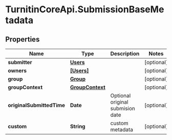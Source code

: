 # TurnitinCoreApi.SubmissionBaseMetadata

## Properties

Name | Type | Description | Notes
------------ | ------------- | ------------- | -------------
**submitter** | [**Users**](Users.md) |  | [optional] 
**owners** | [**[Users]**](Users.md) |  | [optional] 
**group** | [**Group**](Group.md) |  | [optional] 
**groupContext** | [**GroupContext**](GroupContext.md) |  | [optional] 
**originalSubmittedTime** | **Date** | Optional original submision date | [optional] 
**custom** | **String** | custom metadata | [optional] 


